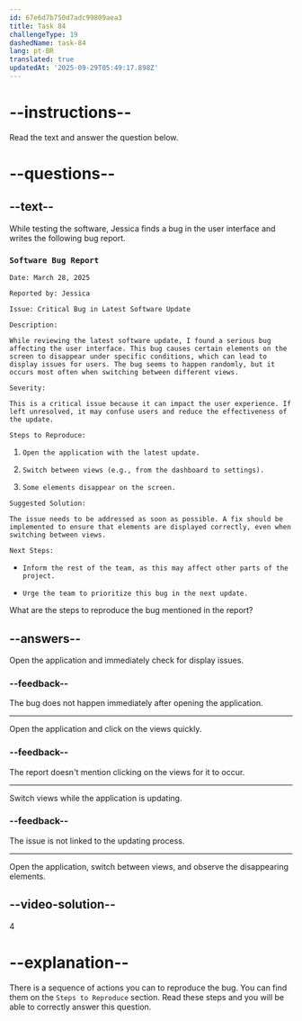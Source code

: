 ```yaml
---
id: 67e6d7b750d7adc99809aea3
title: Task 84
challengeType: 19
dashedName: task-84
lang: pt-BR
translated: true
updatedAt: '2025-09-29T05:49:17.898Z'
---
```


<!-- READING -->

# --instructions--

Read the text and answer the question below.

# --questions--

## --text--

While testing the software, Jessica finds a bug in the user interface and writes the following bug report.

### `Software Bug Report`

`Date: March 28, 2025`

`Reported by: Jessica`

`Issue: Critical Bug in Latest Software Update`

`Description:`

`While reviewing the latest software update, I found a serious bug affecting the user interface. This bug causes certain elements on the screen to disappear under specific conditions, which can lead to display issues for users. The bug seems to happen randomly, but it occurs most often when switching between different views.`

`Severity:`

`This is a critical issue because it can impact the user experience. If left unresolved, it may confuse users and reduce the effectiveness of the update.`

`Steps to Reproduce:`

1. `Open the application with the latest update.`

2. `Switch between views (e.g., from the dashboard to settings).`

3. `Some elements disappear on the screen.`

`Suggested Solution:`

`The issue needs to be addressed as soon as possible. A fix should be implemented to ensure that elements are displayed correctly, even when switching between views.`

`Next Steps:`

- `Inform the rest of the team, as this may affect other parts of the project.`

- `Urge the team to prioritize this bug in the next update.`

What are the steps to reproduce the bug mentioned in the report?

## --answers--

Open the application and immediately check for display issues.
  
### --feedback--

The bug does not happen immediately after opening the application.

---

Open the application and click on the views quickly.

### --feedback--

The report doesn't mention clicking on the views for it to occur.

---

Switch views while the application is updating.

### --feedback--

The issue is not linked to the updating process.

---

Open the application, switch between views, and observe the disappearing elements.

## --video-solution--

4

# --explanation--

There is a sequence of actions you can to reproduce the bug. You can find them on the `Steps to Reproduce` section. Read these steps and you will be able to correctly answer this question.
